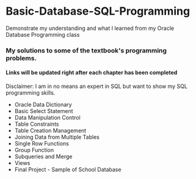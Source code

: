 # Basic-Database-SQL-Programming

Demonstrate my understanding and what I learned from my Oracle Database Programming class

### My solutions to some of the textbook's programming problems.

#### Links will be updated right after each chapter has been completed

Disclaimer: I am in no means an expert in SQL but want to show my SQL programming skills.

 -	Oracle Data Dictionary
 -	Basic Select Statement
 -	Data Manipulation Control
 -	Table Constraints
 -	Table Creation Management
 -	Joining Data from Multiple Tables
 -	Single Row Functions
 -	Group Function
 -	Subqueries and Merge 
 -	Views
 -	Final Project - Sample of School Database
